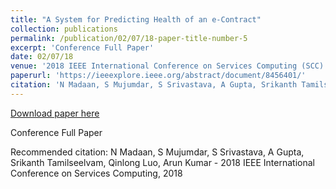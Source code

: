 ```yaml
---
title: "A System for Predicting Health of an e-Contract"
collection: publications
permalink: /publication/02/07/18-paper-title-number-5
excerpt: 'Conference Full Paper'
date: 02/07/18
venue: '2018 IEEE International Conference on Services Computing (SCC)'
paperurl: 'https://ieeexplore.ieee.org/abstract/document/8456401/'
citation: 'N Madaan, S Mujumdar, S Srivastava, A Gupta, Srikanth Tamilseelvam, Qinlong Luo, Arun Kumar - 2018 IEEE International Conference on Services Computing, 2018'
---
```


<a href='https://ieeexplore.ieee.org/abstract/document/8456401/'>Download paper here</a>

Conference Full Paper

Recommended citation: N Madaan, S Mujumdar, S Srivastava, A Gupta, Srikanth Tamilseelvam, Qinlong Luo, Arun Kumar - 2018 IEEE International Conference on Services Computing, 2018
